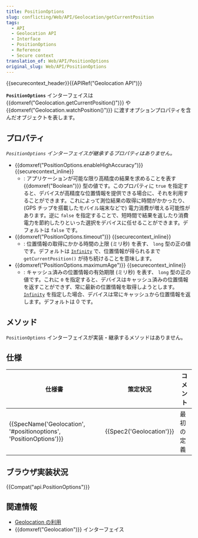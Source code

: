 ```yaml
---
title: PositionOptions
slug: conflicting/Web/API/Geolocation/getCurrentPosition
tags:
  - API
  - Geolocation API
  - Interface
  - PositionOptions
  - Reference
  - Secure context
translation_of: Web/API/PositionOptions
original_slug: Web/API/PositionOptions
---
```

{{securecontext_header}}{{APIRef("Geolocation API")}}

**`PositionOptions`** インターフェイスは {{domxref("Geolocation.getCurrentPosition()")}} や {{domxref("Geolocation.watchPosition()")}} に渡すオプションプロパティを含んだオブジェクトを表します。

## プロパティ

_`PositionOptions` インターフェイスが継承するプロパティはありません。_

- {{domxref("PositionOptions.enableHighAccuracy")}} {{securecontext_inline}}
  - : アプリケーションが可能な限り高精度の結果を求めることを表す {{domxref("Boolean")}} 型の値です。このプロパティに `true` を指定すると、デバイスが高精度な位置情報を提供できる場合に、それを利用することができます。これによって測位結果の取得に時間がかかったり、 (GPS チップを搭載したモバイル端末などで) 電力消費が増える可能性があります。逆に `false` を指定することで、短時間で結果を返したり消費電力を節約したりといった選択をデバイスに任せることができます。デフォルトは `false` です。
- {{domxref("PositionOptions.timeout")}} {{securecontext_inline}}
  - : 位置情報の取得にかかる時間の上限 (ミリ秒) を表す、 `long` 型の正の値です。デフォルトは [`Infinity`](/ja/docs/JavaScript/Reference/Global_Objects/Infinity) で、位置情報が得られるまで `getCurrentPosition()` が待ち続けることを意味します。
- {{domxref("PositionOptions.maximumAge")}} {{securecontext_inline}}
  - : キャッシュ済みの位置情報の有効期限 (ミリ秒) を表す、 `long` 型の正の値です。これに `0` を指定すると、デバイスはキャッシュ済みの位置情報を返すことができず、常に最新の位置情報を取得しようとします。[`Infinity`](/ja/docs/JavaScript/Reference/Global_Objects/Infinity) を指定した場合、デバイスは常にキャッシュから位置情報を返します。デフォルトは 0 です。

## メソッド

`PositionOptions` インターフェイスが実装・継承するメソッドはありません。

## 仕様

| 仕様書                                                                                   | 策定状況                         | コメント   |
| ---------------------------------------------------------------------------------------- | -------------------------------- | ---------- |
| {{SpecName('Geolocation', '#positionoptions', 'PositionOptions')}} | {{Spec2('Geolocation')}} | 最初の定義 |

## ブラウザ実装状況

{{Compat("api.PositionOptions")}}

## 関連情報

- [Geolocation の利用](/ja/docs/WebAPI/Using_geolocation)
- {{domxref("Geolocation")}} インターフェイス
